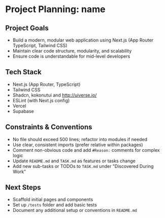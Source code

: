# Project Planning: name

## Project Goals
- Build a modern, modular web application using Next.js (App Router TypeScript, Tailwind CSS)
- Maintain clear code structure, modularity, and scalability
- Ensure code is understandable for mid-level developers

## Tech Stack
- Next.js (App Router, TypeScript)
- Tailwind CSS
- Shadcn, kokonutui and http://uiverse.io/
- ESLint (with Next.js config)
- Vercel
- Supabase

## Constraints & Conventions
- No file should exceed 500 lines; refactor into modules if needed
- Use clear, consistent imports (prefer relative within packages)
- Comment non-obvious code and add `#Reason:` comments for complex logic
- Update `README.md` and `TASK.md` as features or tasks change
- Add new sub-tasks or TODOs to `TASK.md` under "Discovered During Work"

## Next Steps
- Scaffold initial pages and components
- Set up `/tests` folder and add basic tests
- Document any additional setup or conventions in `README.md` 